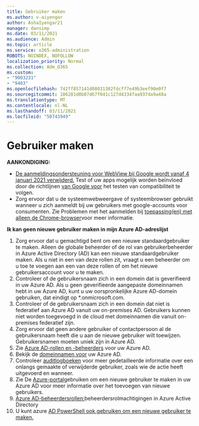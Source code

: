 ```yaml
---
title: Gebruiker maken
ms.author: v-aiyengar
author: AshaIyengar21
manager: dansimp
ms.date: 03/11/2021
ms.audience: Admin
ms.topic: article
ms.service: o365-administration
ROBOTS: NOINDEX, NOFOLLOW
localization_priority: Normal
ms.collection: Adm_O365
ms.custom:
- "9003231"
- "9403"
ms.openlocfilehash: 742ff857141d08031302fdcff7e49b3eef90e0f7
ms.sourcegitcommit: 186281d0b87d67f041c127d4334faa937da9a48a
ms.translationtype: MT
ms.contentlocale: nl-NL
ms.lasthandoff: 03/11/2021
ms.locfileid: "50743949"
---
```

# <a name="create-user"></a>Gebruiker maken

**AANKONDIGING:**

- [De aanmeldingsondersteuning voor WebView bij Google wordt vanaf 4 januari 2021 verwijderd.](https://docs.microsoft.com/azure/active-directory/external-identities/google-federation#deprecation-of-webview-sign-in-support) Test of uw apps mogelijk worden beïnvloed door de richtlijnen [van Google voor](https://go.microsoft.com/fwlink/?linkid=2157323) het testen van compatibiliteit te volgen.
- Zorg ervoor dat u de systeemwebweergave of systeembrowser gebruikt wanneer u zich aanmeldt bij uw gebruikers met google-accounts voor consumenten. Zie Problemen met het aanmelden bij [toepassing(en) met alleen de Chrome-browser](https://docs.microsoft.com/office365/troubleshoot/miscellaneous/chrome-behavior-affects-applications)voor meer informatie.

**Ik kan geen nieuwe gebruiker maken in mijn Azure AD-adreslijst**

1. Zorg ervoor dat u gemachtigd bent om een nieuwe standaardgebruiker te maken. Alleen de globale beheerder of de rol van gebruikerbeheerder in Azure Active Directory (AD) kan een nieuwe standaardgebruiker maken. Als u niet in een van deze rollen zit, vraagt u een beheerder om u toe te voegen aan een van deze rollen of om het nieuwe gebruikersaccount voor u te maken.
1. Controleer of de gebruikersnaam zich in een domein dat is geverifieerd in uw Azure AD. Als u geen geverifieerde aangepaste domeinnamen hebt in uw Azure AD, kunt u uw oorspronkelijke Azure AD-domein gebruiken, dat eindigt op *.onmicrosoft.com.
1. Controleer of de gebruikersnaam zich in een domein dat niet is federatief aan Azure AD vanuit uw on-premises AD. Gebruikers kunnen niet worden toegevoegd in de cloud met domeinnamen die vanuit on-premises federatief zijn.
1. Zorg ervoor dat geen andere gebruiker of contactpersoon al de gebruikersnaam heeft die u aan de nieuwe gebruiker wilt toewijzen. Gebruikersnamen moeten uniek zijn in Azure AD.
1. Zie [Azure AD-rollen en -beheerders](https://portal.azure.com/#blade/Microsoft_AAD_IAM/ActiveDirectoryMenuBlade/RolesAndAdministrators) voor uw Azure AD.
1. Bekijk de [domeinnamen voor](https://portal.azure.com/#blade/Microsoft_AAD_IAM/ActiveDirectoryMenuBlade/RolesAndAdministrators) uw Azure AD.
1. Controleer [auditlogboeken](https://portal.azure.com/#blade/Microsoft_AAD_IAM/ActiveDirectoryMenuBlade/RolesAndAdministrators) voor meer gedetailleerde informatie over een onlangs gemaakte of verwijderde gebruiker, zoals wie de actie heeft uitgevoerd en wanneer.
1. Zie De [Azure-portal](/azure/active-directory/active-directory-users-create-azure-portal)gebruiken om een nieuwe gebruiker te maken in uw Azure AD voor meer informatie over het toevoegen van nieuwe gebruikers.
1. [Azure AD-beheerdersrollen:](https://docs.microsoft.com/azure/active-directory/active-directory-assign-admin-roles)beheerdersrolmachtigingen in Azure Active Directory
1. U kunt azure [AD PowerShell ook gebruiken om een nieuwe gebruiker te maken.](https://docs.microsoft.com/powershell/module/azuread/new-azureaduser?view=azureadps-2.0)
